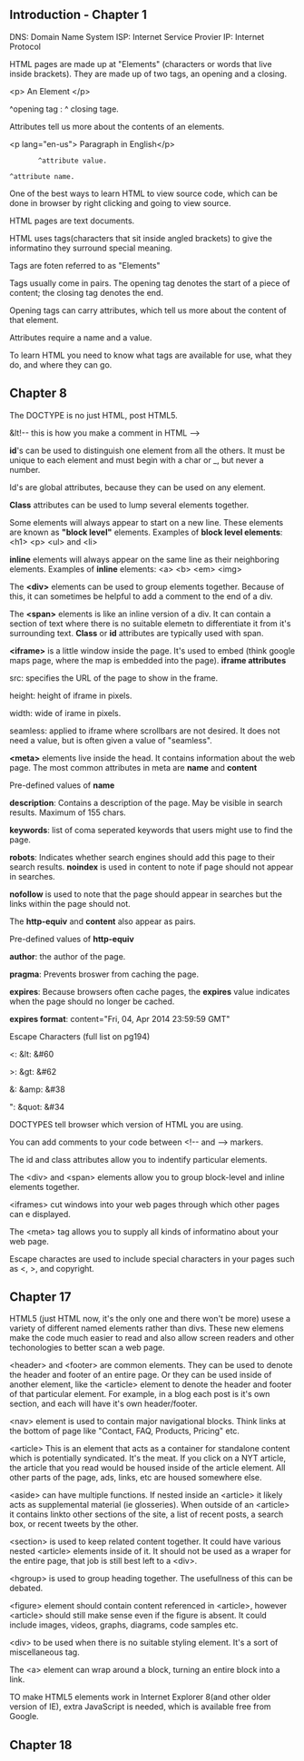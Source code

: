 ## Introduction - Chapter 1

DNS: Domain Name System
ISP: Internet Service Provier
IP: Internet Protocol

HTML pages are made up at "Elements" (characters or words that live inside brackets). They are made up of two tags, an opening and a closing.

\<p> An Element \</p>

^opening tag : ^ closing tage.

Attributes tell us more about the contents of an elements.

\<p lang="en-us"> Paragraph in English\</p>

           ^attribute value.

    ^attribute name.

One of the best ways to learn HTML to view source code, which can be done in browser by right clicking and going to view source.

HTML pages are text documents.


HTML uses tags(characters that sit inside angled brackets) to give the informatino they surround special meaning.

Tags are foten referred to as "Elements"

Tags usually come in pairs. The opening tag denotes the start of a piece of content; the closing tag denotes the end.

Opening tags can carry attributes, which tell us more about the content of that element.

Attributes require a name and a value.

To learn HTML you need to know what tags are available for use, what they do, and where they can go.

## Chapter 8

The DOCTYPE is no just HTML, post HTML5.

&lt!-- this is how you make a comment in HTML -->

**id**'s can be used to distinguish one element from all the others. It must be unique to each element and must begin with a char or _, but never a number.

Id's are global attributes, because they can be used on any element.

**Class** attributes can be used to lump several elements together.

Some elements will always appear to start on a new line. These elements are known as **"block level"** elements.
Examples of **block level elements**: \<h1> \<p> \<ul> and \<li>

**inline** elements will always appear on the same line as their neighboring elements.
Examples of **inline** elements: \<a> \<b> \<em> \<img>

The **\<div>** elements can be used to group elements together. Because of this, it can sometimes be helpful to add a comment to the end of a div.

The **\<span>** elements is like an inline version of a div. It can contain a section of text where there is no suitable elemetn to differentiate it from it's surrounding text.
**Class** or **id** attributes are typically used with span.

**\<iframe>** is a little window inside the page. It's used to embed (think google maps page, where the map is embedded into the page).
**iframe attributes**

src: specifies the URL of the page to show in the frame.

height: height of iframe in pixels.

width: wide of irame in pixels.

seamless: applied to iframe where scrollbars are not desired. It does not need a value, but is often given a value of "seamless".

**\<meta>** elements live inside the head. It contains information about the web page. The most common attributes in meta are **name** and **content**

Pre-defined values of **name**

**description**: Contains a description of the page. May be visible in search results. Maximum of 155 chars.

**keywords**:  list of coma seperated keywords that users might use to find the page.

**robots**: Indicates whether search engines should add this page to their search results. **noindex** is used in content to note if page should not appear in searches. 

**nofollow** is used to note that the page should appear in searches but the links within the page should not.

The **http-equiv** and **content** also appear as pairs. 

Pre-defined values of **http-equiv**

**author**: the author of the page.

**pragma**: Prevents broswer from caching the page.

**expires**: Because browsers often cache pages, the **expires** value indicates when the page should no longer be cached.

**expires format**: content="Fri, 04, Apr 2014 23:59:59 GMT"

Escape Characters (full list on pg194)

\<: &lt: &#60

\>: &gt: &#62

\&: &amp: &#38

\": &quot: &#34

DOCTYPES tell browser which version of HTML you are using.

You can add comments to your code between \<!-- and --> markers.

The id and class attributes allow you to indentify particular elements.

The \<div> and \<span> elements allow you to group block-level and inline elements together.

\<iframes> cut windows into your web pages through which other pages can e displayed.

The \<meta> tag allows  you to supply all kinds of informatino about your web page.

Escape charactes are used to include special characters in  your pages such as <, >, and copyright.

## Chapter 17

HTML5 (just HTML now, it's the only one and there won't be more) usese a variety of different named elements rather than divs.
These new elemens make the code much easier to read and also allow screen readers and other techonologies to better scan a web page.

\<header> and \<footer> are common elements. They can be used to denote the header and footer of an entire page.
Or they can be used inside of another element, like the \<article> element to denote the header and footer of that particular element.
For example, in a blog each post is it's own section, and each will have it's own header/footer.

\<nav> element is used to contain major navigational blocks. Think links at the bottom of page like "Contact, FAQ, Products, Pricing" etc.

\<article> This is an element that acts as a container for standalone content which is potentially syndicated. It's the meat.
If you click on a NYT article, the article that you read would be housed inside of the article element.
All other parts of the page, ads, links, etc are housed somewhere else.

\<aside> can have multiple functions. If nested inside an \<article> it likely acts as supplemental material (ie glosseries).
When outside of an \<article> it contains linkto other sections of the site, a list of recent posts, a search box, or recent tweets by the other.

\<section> is used to keep related content together. It could have various nested \<article> elements inside of it.
It should not be used as a wraper for the entire page, that job is still best left to a \<div>.

\<hgroup> is used to group heading together. The usefullness of this can be debated.

\<figure> element should contain content referenced in \<article>, however \<article> should still make sense even if the figure is absent.
It could include images, videos, graphs, diagrams, code samples etc.

\<div> to be used when there is no suitable styling element. It's a sort of miscellaneous tag.

The \<a> element can wrap around a block, turning an entire block into a link.

TO make HTML5 elements work in Internet Explorer 8(and other older version of IE), extra JavaScript is needed, which is available free from Google.

## Chapter 18

